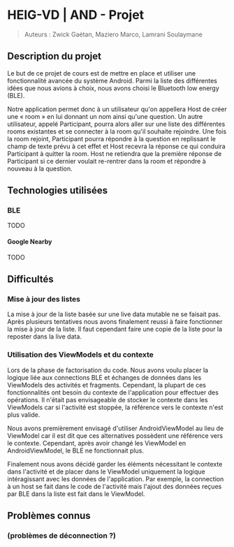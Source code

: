 # HEIG-VD | AND - Projet

> Auteurs : Zwick Gaétan, Maziero Marco, Lamrani Soulaymane

## Description du projet

Le but de ce projet de cours est de mettre en place et utiliser une
fonctionnalité avancée du système Android. Parmi la liste des différentes idées
que nous avions à choix, nous avons choisi le Bluetooth low energy (BLE).

Notre application permet donc à un utilisateur qu'on appellera Host de créer une
« room » en lui donnant un nom ainsi qu'une question. Un autre utilisateur,
appelé Participant, pourra alors aller sur une liste des différentes rooms
existantes et se connecter à la room qu'il souhaite rejoindre. Une fois la room
rejoint, Participant pourra répondre à la question en replissant le champ de
texte prévu à cet effet et Host recevra la réponse ce qui conduira Participant à
quitter la room. Host ne retiendra que la première réponse de Participant si ce
dernier voulait re-rentrer dans la room et répondre à nouveau à la question.

## Technologies utilisées

### BLE

TODO

#### Google Nearby

TODO

## Difficultés

### Mise à jour des listes

La mise à jour de la liste basée sur une live data mutable ne se faisait pas. Après plusieurs tentatives nous avons finalement reussi à faire fonctionner la mise à jour de la liste. Il faut cependant faire une copie de la liste pour la reposter dans la live data.

### Utilisation des ViewModels et du contexte

Lors de la phase de factorisation du code. Nous avons voulu placer la logique liée aux connections BLE et échanges de données dans les ViewModels des activités et fragments. Cependant, la plupart de ces fonctionnalités ont besoin du contexte de l'application pour effectuer des opérations. Il n'était pas envisageable de stocker le contexte dans les ViewModels car si l'activité est stoppée, la référence vers le contexte n'est plus valide.

Nous avons premièrement envisagé d'utiliser AndroidViewModel au lieu de ViewModel car il est dit que ces alternatives possèdent une référence vers le contexte. Cependant, après avoir changé les ViewModel en AndroidViewModel, le BLE ne fonctionnait plus.

Finalement nous avons décidé garder les éléments nécessitant le contexte dans l'activité et de placer dans le ViewModel uniquement la logique intéragissant avec les données de l'application. Par exemple, la connection à un host se fait dans le code de l'activité mais l'ajout des données reçues par BLE dans la liste est fait dans le ViewModel.

## Problèmes connus

### (problèmes de déconnection ?)
